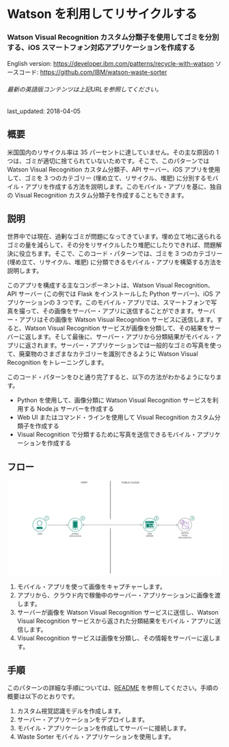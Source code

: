 # Watson を利用してリサイクルする

### Watson Visual Recognition カスタム分類子を使用してゴミを分別する、iOS スマートフォン対応アプリケーションを作成する

English version: https://developer.ibm.com/patterns/recycle-with-watson
  ソースコード: https://github.com/IBM/watson-waste-sorter

###### 最新の英語版コンテンツは上記URLを参照してください。
last_updated: 2018-04-05

 ## 概要

米国国内のリサイクル率は 35 パーセントに達していません。その主な原因の 1 つは、ゴミが適切に捨てられていないためです。そこで、このパターンでは Watson Visual Recognition カスタム分類子、API サーバー、iOS アプリを使用して、ゴミを 3 つのカテゴリー (埋め立て、リサイクル、堆肥) に分別するモバイル・アプリを作成する方法を説明します。このモバイル・アプリを基に、独自の Visual Recognition カスタム分類子を作成することもできます。

## 説明

世界中では現在、過剰なゴミが問題になってきています。埋め立て地に送られるゴミの量を減らして、その分をリサイクルしたり堆肥にしたりできれば、問題解決に役立ちます。そこで、このコード・パターンでは、ゴミを 3 つのカテゴリー (埋め立て、リサイクル、堆肥) に分類できるモバイル・アプリを構築する方法を説明します。

このアプリを構成する主なコンポーネントは、Watson Visual Recognition、API サーバー (この例では Flask をインストールした Python サーバー)、iOS アプリケーションの 3 つです。このモバイル・アプリでは、スマートフォンで写真を撮って、その画像をサーバー・アプリに送信することができます。サーバー・アプリはその画像を Watson Visual Recognition サービスに送信します。すると、Watson Visual Recognition サービスが画像を分類して、その結果をサーバーに返します。そして最後に、サーバー・アプリから分類結果がモバイル・アプリに返されます。サーバー・アプリケーションでは一般的なゴミの写真を使って、廃棄物のさまざまなカテゴリーを識別できるように Watson Visual Recognition をトレーニングします。

このコード・パターンをひと通り完了すると、以下の方法がわかるようになります。

* Python を使用して、画像分類に Watson Visual Recognition サービスを利用する Node.js サーバーを作成する
* Web UI またはコマンド・ラインを使用して Visual Recognition カスタム分類子を作成する
* Visual Recognition で分類するために写真を送信できるモバイル・アプリケーションを作成する

## フロー

![フロー](./images/waste-architecture_diagram.png)

1. モバイル・アプリを使って画像をキャプチャーします。
1. アプリから、クラウド内で稼働中のサーバー・アプリケーションに画像を渡します。
1. サーバーが画像を Watson Visual Recognition サービスに送信し、Watson Visual Recognition サービスから返された分類結果をモバイル・アプリに送信します。
1. Visual Recognition サービスは画像を分類し、その情報をサーバーに返します。

## 手順

このパターンの詳細な手順については、[README](https://github.com/IBM/watson-waste-sorter/blob/master/README.md) を参照してください。手順の概要は以下のとおりです。

1. カスタム視覚認識モデルを作成します。
1. サーバー・アプリケーションをデプロイします。
1. モバイル・アプリケーションを作成してサーバーに接続します。
1. Waste Sorter モバイル・アプリケーションを使用します。
